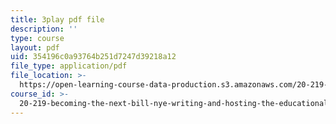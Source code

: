 ```yaml
---
title: 3play pdf file
description: ''
type: course
layout: pdf
uid: 354196c0a93764b251d7247d39218a12
file_type: application/pdf
file_location: >-
  https://open-learning-course-data-production.s3.amazonaws.com/20-219-becoming-the-next-bill-nye-writing-and-hosting-the-educational-show-january-iap-2015/354196c0a93764b251d7247d39218a12_gfMHRcpwQAY.pdf
course_id: >-
  20-219-becoming-the-next-bill-nye-writing-and-hosting-the-educational-show-january-iap-2015
---
```


